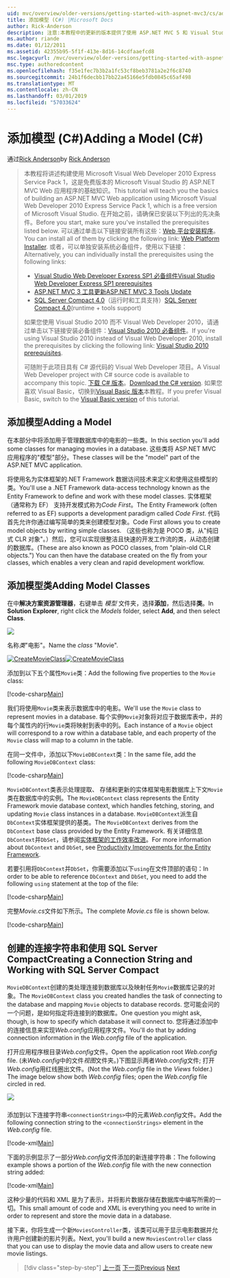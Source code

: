```yaml
---
uid: mvc/overview/older-versions/getting-started-with-aspnet-mvc3/cs/adding-a-model
title: 添加模型 (C#) |Microsoft Docs
author: Rick-Anderson
description: 注意:本教程中的更新的版本提供了使用 ASP.NET MVC 5 和 Visual Studio 2013。 它是更安全、 更易于遵循，并演示...
ms.author: riande
ms.date: 01/12/2011
ms.assetid: 42355b95-5f1f-413e-8d16-14cdfaaefcd8
msc.legacyurl: /mvc/overview/older-versions/getting-started-with-aspnet-mvc3/cs/adding-a-model
msc.type: authoredcontent
ms.openlocfilehash: f35e1fec7b3b2a1fc53cf8beb3781a2e2f6c8740
ms.sourcegitcommit: 24b1f6decbb17bb22a45166e5fdb0845c65af498
ms.translationtype: MT
ms.contentlocale: zh-CN
ms.lasthandoff: 03/01/2019
ms.locfileid: "57033624"
---
```

<a name="adding-a-model-c"></a><span data-ttu-id="1bc27-104">添加模型 (C#)</span><span class="sxs-lookup"><span data-stu-id="1bc27-104">Adding a Model (C#)</span></span>
====================
<span data-ttu-id="1bc27-105">通过[Rick Anderson]((https://twitter.com/RickAndMSFT))</span><span class="sxs-lookup"><span data-stu-id="1bc27-105">by [Rick Anderson]((https://twitter.com/RickAndMSFT))</span></span>

> <span data-ttu-id="1bc27-106">本教程将讲述构建使用 Microsoft Visual Web Developer 2010 Express Service Pack 1，这是免费版本的 Microsoft Visual Studio 的 ASP.NET MVC Web 应用程序的基础知识。</span><span class="sxs-lookup"><span data-stu-id="1bc27-106">This tutorial will teach you the basics of building an ASP.NET MVC Web application using Microsoft Visual Web Developer 2010 Express Service Pack 1, which is a free version of Microsoft Visual Studio.</span></span> <span data-ttu-id="1bc27-107">在开始之前，请确保已安装以下列出的先决条件。</span><span class="sxs-lookup"><span data-stu-id="1bc27-107">Before you start, make sure you've installed the prerequisites listed below.</span></span> <span data-ttu-id="1bc27-108">可以通过单击以下链接安装所有这些：[Web 平台安装程序](https://www.microsoft.com/web/gallery/install.aspx?appid=VWD2010SP1Pack)。</span><span class="sxs-lookup"><span data-stu-id="1bc27-108">You can install all of them by clicking the following link: [Web Platform Installer](https://www.microsoft.com/web/gallery/install.aspx?appid=VWD2010SP1Pack).</span></span> <span data-ttu-id="1bc27-109">或者，可以单独安装系统必备组件，使用以下链接：</span><span class="sxs-lookup"><span data-stu-id="1bc27-109">Alternatively, you can individually install the prerequisites using the following links:</span></span>
> 
> - [<span data-ttu-id="1bc27-110">Visual Studio Web Developer Express SP1 必备组件</span><span class="sxs-lookup"><span data-stu-id="1bc27-110">Visual Studio Web Developer Express SP1 prerequisites</span></span>](https://www.microsoft.com/web/gallery/install.aspx?appid=VWD2010SP1Pack)
> - [<span data-ttu-id="1bc27-111">ASP.NET MVC 3 工具更新</span><span class="sxs-lookup"><span data-stu-id="1bc27-111">ASP.NET MVC 3 Tools Update</span></span>](https://www.microsoft.com/web/gallery/install.aspx?appsxml=&amp;appid=MVC3)
> - <span data-ttu-id="1bc27-112">[SQL Server Compact 4.0](https://www.microsoft.com/web/gallery/install.aspx?appid=SQLCE;SQLCEVSTools_4_0)（运行时和工具支持）</span><span class="sxs-lookup"><span data-stu-id="1bc27-112">[SQL Server Compact 4.0](https://www.microsoft.com/web/gallery/install.aspx?appid=SQLCE;SQLCEVSTools_4_0)(runtime + tools support)</span></span>
> 
> <span data-ttu-id="1bc27-113">如果您使用 Visual Studio 2010 而不 Visual Web Developer 2010，请通过单击以下链接安装必备组件：[Visual Studio 2010 必备组件](https://www.microsoft.com/web/gallery/install.aspx?appsxml=&amp;appid=VS2010SP1Pack)。</span><span class="sxs-lookup"><span data-stu-id="1bc27-113">If you're using Visual Studio 2010 instead of Visual Web Developer 2010, install the prerequisites by clicking the following link: [Visual Studio 2010 prerequisites](https://www.microsoft.com/web/gallery/install.aspx?appsxml=&amp;appid=VS2010SP1Pack).</span></span>
> 
> <span data-ttu-id="1bc27-114">可随附于此项目具有 C# 源代码的 Visual Web Developer 项目。</span><span class="sxs-lookup"><span data-stu-id="1bc27-114">A Visual Web Developer project with C# source code is available to accompany this topic.</span></span> <span data-ttu-id="1bc27-115">[下载 C# 版本](https://code.msdn.microsoft.com/Introduction-to-MVC-3-10d1b098)。</span><span class="sxs-lookup"><span data-stu-id="1bc27-115">[Download the C# version](https://code.msdn.microsoft.com/Introduction-to-MVC-3-10d1b098).</span></span> <span data-ttu-id="1bc27-116">如果您喜欢 Visual Basic，切换到[Visual Basic 版本](../vb/adding-a-model.md)本教程。</span><span class="sxs-lookup"><span data-stu-id="1bc27-116">If you prefer Visual Basic, switch to the [Visual Basic version](../vb/adding-a-model.md) of this tutorial.</span></span>


## <a name="adding-a-model"></a><span data-ttu-id="1bc27-117">添加模型</span><span class="sxs-lookup"><span data-stu-id="1bc27-117">Adding a Model</span></span>

<span data-ttu-id="1bc27-118">在本部分中将添加用于管理数据库中的电影的一些类。</span><span class="sxs-lookup"><span data-stu-id="1bc27-118">In this section you'll add some classes for managing movies in a database.</span></span> <span data-ttu-id="1bc27-119">这些类将 ASP.NET MVC 应用程序的"模型"部分。</span><span class="sxs-lookup"><span data-stu-id="1bc27-119">These classes will be the "model" part of the ASP.NET MVC application.</span></span>

<span data-ttu-id="1bc27-120">将使用名为实体框架的.NET Framework 数据访问技术来定义和使用这些模型的类。</span><span class="sxs-lookup"><span data-stu-id="1bc27-120">You'll use a .NET Framework data-access technology known as the Entity Framework to define and work with these model classes.</span></span> <span data-ttu-id="1bc27-121">实体框架 （通常称为 EF） 支持开发模式称为*Code First*。</span><span class="sxs-lookup"><span data-stu-id="1bc27-121">The Entity Framework (often referred to as EF) supports a development paradigm called *Code First*.</span></span> <span data-ttu-id="1bc27-122">代码首先允许你通过编写简单的类来创建模型对象。</span><span class="sxs-lookup"><span data-stu-id="1bc27-122">Code First allows you to create model objects by writing simple classes.</span></span> <span data-ttu-id="1bc27-123">（这些也称为是 POCO 类，从"纯旧式 CLR 对象"。）然后，您可以实现很整洁且快速的开发工作流的类，从动态创建的数据库。</span><span class="sxs-lookup"><span data-stu-id="1bc27-123">(These are also known as POCO classes, from "plain-old CLR objects.") You can then have the database created on the fly from your classes, which enables a very clean and rapid development workflow.</span></span>

## <a name="adding-model-classes"></a><span data-ttu-id="1bc27-124">添加模型类</span><span class="sxs-lookup"><span data-stu-id="1bc27-124">Adding Model Classes</span></span>

<span data-ttu-id="1bc27-125">在中**解决方案资源管理器**，右键单击 *模型* 文件夹，选择**添加**，然后选择**类**。</span><span class="sxs-lookup"><span data-stu-id="1bc27-125">In **Solution Explorer**, right click the *Models* folder, select **Add**, and then select **Class**.</span></span>

![](adding-a-model/_static/image1.png)

<span data-ttu-id="1bc27-126">名称*类*"电影"。</span><span class="sxs-lookup"><span data-stu-id="1bc27-126">Name the *class* "Movie".</span></span>

<span data-ttu-id="1bc27-127">[![CreateMovieClass](adding-a-model/_static/image3.png)](adding-a-model/_static/image2.png)</span><span class="sxs-lookup"><span data-stu-id="1bc27-127">[![CreateMovieClass](adding-a-model/_static/image3.png)](adding-a-model/_static/image2.png)</span></span>

<span data-ttu-id="1bc27-128">添加到以下五个属性`Movie`类：</span><span class="sxs-lookup"><span data-stu-id="1bc27-128">Add the following five properties to the `Movie` class:</span></span>

[!code-csharp[Main](adding-a-model/samples/sample1.cs)]

<span data-ttu-id="1bc27-129">我们将使用`Movie`类来表示数据库中的电影。</span><span class="sxs-lookup"><span data-stu-id="1bc27-129">We'll use the `Movie` class to represent movies in a database.</span></span> <span data-ttu-id="1bc27-130">每个实例`Movie`对象将对应于数据库表中，并的每个属性内的行`Movie`类将映射到表中的列。</span><span class="sxs-lookup"><span data-stu-id="1bc27-130">Each instance of a `Movie` object will correspond to a row within a database table, and each property of the `Movie` class will map to a column in the table.</span></span>

<span data-ttu-id="1bc27-131">在同一文件中，添加以下`MovieDBContext`类：</span><span class="sxs-lookup"><span data-stu-id="1bc27-131">In the same file, add the following `MovieDBContext` class:</span></span>

[!code-csharp[Main](adding-a-model/samples/sample2.cs)]

<span data-ttu-id="1bc27-132">`MovieDBContext`类表示处理提取、 存储和更新的实体框架电影数据库上下文`Movie`类在数据库中的实例。</span><span class="sxs-lookup"><span data-stu-id="1bc27-132">The `MovieDBContext` class represents the Entity Framework movie database context, which handles fetching, storing, and updating `Movie` class instances in a database.</span></span> <span data-ttu-id="1bc27-133">`MovieDBContext`派生自`DbContext`实体框架提供的基类。</span><span class="sxs-lookup"><span data-stu-id="1bc27-133">The `MovieDBContext` derives from the `DbContext` base class provided by the Entity Framework.</span></span> <span data-ttu-id="1bc27-134">有关详细信息`DbContext`并`DbSet`，请参阅[实体框架的工作效率改进](https://blogs.msdn.com/b/efdesign/archive/2010/06/21/productivity-improvements-for-the-entity-framework.aspx?wa=wsignin1.0)。</span><span class="sxs-lookup"><span data-stu-id="1bc27-134">For more information about `DbContext` and `DbSet`, see [Productivity Improvements for the Entity Framework](https://blogs.msdn.com/b/efdesign/archive/2010/06/21/productivity-improvements-for-the-entity-framework.aspx?wa=wsignin1.0).</span></span>

<span data-ttu-id="1bc27-135">若要引用将`DbContext`并`DbSet`，你需要添加以下`using`在文件顶部的语句：</span><span class="sxs-lookup"><span data-stu-id="1bc27-135">In order to be able to reference `DbContext` and `DbSet`, you need to add the following `using` statement at the top of the file:</span></span>

[!code-csharp[Main](adding-a-model/samples/sample3.cs)]

<span data-ttu-id="1bc27-136">完整*Movie.cs*文件如下所示。</span><span class="sxs-lookup"><span data-stu-id="1bc27-136">The complete *Movie.cs* file is shown below.</span></span>

[!code-csharp[Main](adding-a-model/samples/sample4.cs)]

## <a name="creating-a-connection-string-and-working-with-sql-server-compact"></a><span data-ttu-id="1bc27-137">创建的连接字符串和使用 SQL Server Compact</span><span class="sxs-lookup"><span data-stu-id="1bc27-137">Creating a Connection String and Working with SQL Server Compact</span></span>

<span data-ttu-id="1bc27-138">`MovieDBContext`创建的类处理连接到数据库以及映射任务`Movie`数据库记录的对象。</span><span class="sxs-lookup"><span data-stu-id="1bc27-138">The `MovieDBContext` class you created handles the task of connecting to the database and mapping `Movie` objects to database records.</span></span> <span data-ttu-id="1bc27-139">您可能会问的一个问题，是如何指定将连接到的数据库。</span><span class="sxs-lookup"><span data-stu-id="1bc27-139">One question you might ask, though, is how to specify which database it will connect to.</span></span> <span data-ttu-id="1bc27-140">您将通过添加中的连接信息来实现*Web.config*应用程序文件。</span><span class="sxs-lookup"><span data-stu-id="1bc27-140">You'll do that by adding connection information in the *Web.config* file of the application.</span></span>

<span data-ttu-id="1bc27-141">打开应用程序根目录*Web.config*文件。</span><span class="sxs-lookup"><span data-stu-id="1bc27-141">Open the application root *Web.config* file.</span></span> <span data-ttu-id="1bc27-142">(未*Web.config*中的文件*视图*文件夹。)下图显示两者*Web.config*文件; 打开*Web.config*用红线圈出文件。</span><span class="sxs-lookup"><span data-stu-id="1bc27-142">(Not the *Web.config* file in the *Views* folder.) The image below show both *Web.config* files; open the *Web.config* file circled in red.</span></span>

![](adding-a-model/_static/image4.png)

### 

<span data-ttu-id="1bc27-143">添加到以下连接字符串`<connectionStrings>`中的元素*Web.config*文件。</span><span class="sxs-lookup"><span data-stu-id="1bc27-143">Add the following connection string to the `<connectionStrings>` element in the *Web.config* file.</span></span>

[!code-xml[Main](adding-a-model/samples/sample5.xml)]

<span data-ttu-id="1bc27-144">下面的示例显示了一部分*Web.config*文件添加的新连接字符串：</span><span class="sxs-lookup"><span data-stu-id="1bc27-144">The following example shows a portion of the *Web.config* file with the new connection string added:</span></span>

[!code-xml[Main](adding-a-model/samples/sample6.xml)]

<span data-ttu-id="1bc27-145">这种少量的代码和 XML 是为了表示，并将影片数据存储在数据库中编写所需的一切。</span><span class="sxs-lookup"><span data-stu-id="1bc27-145">This small amount of code and XML is everything you need to write in order to represent and store the movie data in a database.</span></span>

<span data-ttu-id="1bc27-146">接下来，你将生成一个新`MoviesController`类，该类可以用于显示电影数据并允许用户创建新的影片列表。</span><span class="sxs-lookup"><span data-stu-id="1bc27-146">Next, you'll build a new `MoviesController` class that you can use to display the movie data and allow users to create new movie listings.</span></span>

> [!div class="step-by-step"]
> <span data-ttu-id="1bc27-147">[上一页](adding-a-view.md)
> [下一页](accessing-your-models-data-from-a-controller.md)</span><span class="sxs-lookup"><span data-stu-id="1bc27-147">[Previous](adding-a-view.md)
[Next](accessing-your-models-data-from-a-controller.md)</span></span>
